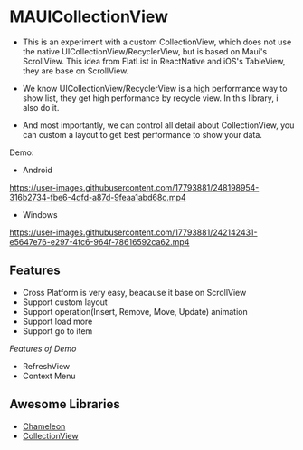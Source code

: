 # MAUICollectionView
- This is an experiment with a custom CollectionView, which does not use the native UICollectionView/RecyclerView, but is based on Maui's ScrollView. This idea from FlatList in ReactNative and iOS's TableView, they are base on ScrollView.

- We know UICollectionView/RecyclerView is a high performance way to show list, they get high performance by recycle view. In this library, i also do it.
- And most importantly, we can control all detail about CollectionView, you can custom a layout to get best performance to show your data.

Demo:
- Android
  
https://user-images.githubusercontent.com/17793881/248198954-316b2734-fbe6-4dfd-a87d-9feaa1abd68c.mp4
- Windows

https://user-images.githubusercontent.com/17793881/242142431-e5647e76-e297-4fc6-964f-78616592ca62.mp4


## Features
- Cross Platform is very easy, beacause it base on ScrollView
- Support custom layout
- Support operation(Insert, Remove, Move, Update) animation
- Support load more
- Support go to item

*Features of Demo*
- RefreshView
- Context Menu

## Awesome Libraries
- [Chameleon](https://github.com/BigZaphod/Chameleon)
- [CollectionView](https://github.com/TheNounProject/CollectionView)
